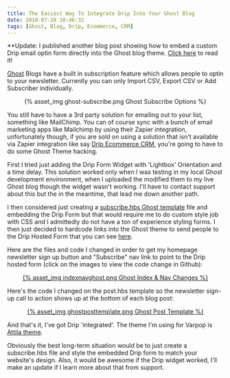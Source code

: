 ```yaml
---
title: The Easiest Way To Integrate Drip Into Your Ghost Blog
date: 2018-07-28 10:46:32
tags: [Ghost, Blog, Drip, Ecommerce, CRM]
---
```


**Update: I published another blog post showing how to embed a custom Drip email optin form directly into the Ghost blog theme. [Click here](https://blog.stevelongoria.net/2019/01/17/custom-drip-optin-form-ghost-blog-theme/) to read it!

[Ghost](https://ghost.org/) Blogs have a built in subscription feature which allows people to optin to your newsletter. Currently you can only Import CSV, Export CSV or Add Subscriber individually.

<center>{% asset_img ghost-subscribe.png Ghost Subscribe Options %}</center>

You still have to have a 3rd party solution for emailing out to your list, something like MailChimp. You can of course sync with a bunch of email marketing apps like Mailchimp by using their Zapier integration, unfortunately though, if you are sold on using a solution that isn't available via Zapier integration like say [Drip Ecommerce CRM](getdrip.com), you're going to have to do some Ghost Theme hacking.

First I tried just adding the Drip Form Widget with 'Lightbox' Orientation and a time delay. This solution worked only when I was testing in my local Ghost development environment, when I uploaded the modified them to my live Ghost blog though the widget wasn't working. I'll have to contact support about this but the in the meantime, that lead me down another path.

I then considered just creating a [subscribe.hbs Ghost template](https://themes.ghost.org/docs/subscribe-context) file and embedding the Drip Form but that would require me to do custom style job with CSS and I admittedly do not have a ton of experience styling forms. I then just decided to hardcode links into the Ghost theme to send people to the Drip Hosted Form that you can see [here](https://www.getdrip.com/forms/849303961/submissions/new?).

Here are the files and code I changed in order to get my homepage newsletter sign up button and "Subscribe" nav link to point to the Drip hosted form (click on the images to view the code change in Github):

<center><a href="https://github.com/SteveLongoria/varpop/commit/5fa6c24d2becd498b270fc3d42cd0e6b39782316" target="_blank">{% asset_img indexnavghost.png Ghost Index & Nav Changes %}</a></center>

Here's the code I changed on the post.hbs template so the newsletter sign-up call to action shows up at the bottom of each blog post:

<center><a href="https://github.com/SteveLongoria/varpop/commit/746880625c1c94a9624b31bb6872c047f66e4a17" target="_blank">{% asset_img ghostposttemplate.png Ghost Post Template %}</a></center>

And that's it, I've got Drip 'integrated'. The theme I'm using for Varpop is [Attila theme](https://github.com/zutrinken/attila).

Obviously the best long-term situation would be to just create a subscribe.hbs file and style the embedded Drip form to match your website's design. Also, it would be awesome if the Drip widget worked, I'll make an update if I learn more about that from support.